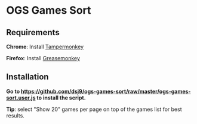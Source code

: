 # OGS Games Sort

## Requirements

**Chrome**: Install [Tampermonkey](https://chrome.google.com/webstore/detail/tampermonkey/dhdgffkkebhmkfjojejmpbldmpobfkfo)

**Firefox**: Install [Greasemonkey](https://addons.mozilla.org/en-US/firefox/addon/greasemonkey/)

## Installation

**Go to https://github.com/dsj9/ogs-games-sort/raw/master/ogs-games-sort.user.js to install the script.**

**Tip**: select "Show 20" games per page on top of the games list for best results.